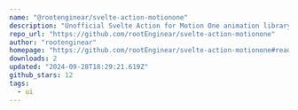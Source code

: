```yaml
---
name: "@rootenginear/svelte-action-motionone"
description: "Unofficial Svelte Action for Motion One animation library"
repo_url: "https://github.com/rootEnginear/svelte-action-motionone"
author: "rootenginear"
homepage: "https://github.com/rootEnginear/svelte-action-motionone#readme"
downloads: 2
updated: "2024-09-28T18:29:21.619Z"
github_stars: 12
tags: 
  - ui
---
```

